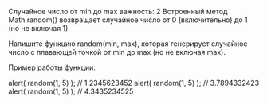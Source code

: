 Случайное число от min до max
важность: 2
Встроенный метод Math.random() возвращает случайное число от 0 (включительно) до 1 (но не включая 1)

Напишите функцию random(min, max), которая генерирует случайное число с плавающей точкой от min до max (но не включая max).

Пример работы функции:

alert( random(1, 5) ); // 1.2345623452
alert( random(1, 5) ); // 3.7894332423
alert( random(1, 5) ); // 4.3435234525